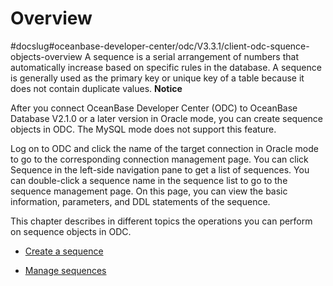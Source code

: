 Overview 
=============================
#docslug#oceanbase-developer-center/odc/V3.3.1/client-odc-squence-objects-overview
A sequence is a serial arrangement of numbers that automatically increase based on specific rules in the database. A sequence is generally used as the primary key or unique key of a table because it does not contain duplicate values. 
**Notice**



After you connect OceanBase Developer Center (ODC) to OceanBase Database V2.1.0 or a later version in Oracle mode, you can create sequence objects in ODC. The MySQL mode does not support this feature.

Log on to ODC and click the name of the target connection in Oracle mode to go to the corresponding connection management page. You can click Sequence in the left-side navigation pane to get a list of sequences. You can double-click a sequence name in the sequence list to go to the sequence management page. On this page, you can view the basic information, parameters, and DDL statements of the sequence. 

This chapter describes in different topics the operations you can perform on sequence objects in ODC.

* [Create a sequence](../5.client-odc-sequence-objects/2.client-odc-create-a-sequence.md)

  

* [Manage sequences](../5.client-odc-sequence-objects/3.client-odc-manage-sequence.md)

  



